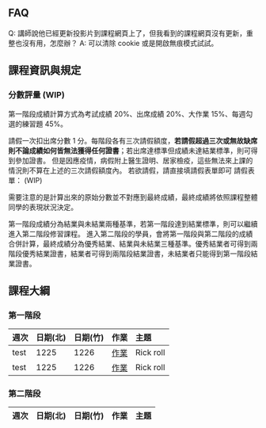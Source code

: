 ## FAQ

Q: 講師說他已經更新投影片到課程網頁上了，但我看到的課程網頁沒有更新，重整也沒有用，怎麼辦？
A: 可以清除 cookie 或是開啟無痕模式試試。

## 課程資訊與規定

### 分數評量 (WIP)

第一階段成績計算方式為考試成績 20%、出席成績 20%、大作業 15%、每週勾選的練習題 45%。

請假一次扣出席分數 1 分。每階段各有三次請假額度，**若請假超過三次或無故缺席則不論成績如何皆無法獲得任何證書**；若出席達標準但成績未達結業標準，則可得到參加證書。
但是因應疫情，病假附上醫生證明、居家檢疫，這些無法來上課的情況則不算在上述的三次請假額度內。
若欲請假，請直接填請假表單即可
請假表單： (WIP)

需要注意的是計算出來的原始分數並不對應到最終成績，最終成績將依照課程整體同學的表現狀況決定。

第一階段成績分為結業與未結業兩種基準，若第一階段達到結業標準，則可以繼續進入第二階段修習課程。
進入第二階段的學員，會將第一階段與第二階段的成績合併計算，最終成績分為優秀結業、結業與未結業三種基準。優秀結業者可得到兩階段優秀結業證書，結業者可得到兩階段結業證書，未結業者只能得到第一階段結業證書。 


## 課程大綱

### 第一階段

| 週次 | 日期(北) | 日期(竹) | 作業      | 主題                                   |
| ---- | -------- | -------- |:---------:|:-------------------------------------- |
| test | 1225 | 1226 | [作業](https://youtu.be/dQw4w9WgXcQ) | Rick roll |
| test | 1225 | 1226 | [作業](https://youtu.be/dQw4w9WgXcQ) | Rick roll |



### 第二階段

| 週次 | 日期(北) | 日期(竹) | 作業       | 主題                                   |
| ---- | -------- | -------- |:----------:|:-------------------------------------- |


